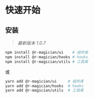 # 快速开始

## 安装

> _最新版本 1.0.7_

```bash
npm install @r-magician/ui    # 组件库
npm install @r-magician/hooks # hooks
npm install @r-magician/utils # 工具库
```

或

```bash
yarn add @r-magician/ui     # 组件库
yarn add @r-magician/hooks  # hooks
yarn add @r-magician/utils  # 工具库
```
